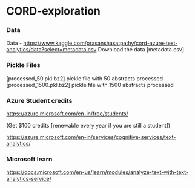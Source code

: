 # CORD-exploration


### Data
Data - https://www.kaggle.com/prasanshasatpathy/cord-azure-text-analytics/data?select=metadata.csv
Download the data [metadata.csv]


### Pickle Files
[processed_50.pkl.bz2] pickle file with 50 abstracts processed
[processed_1500.pkl.bz2] pickle file with 1500 abstracts processed


### Azure Student credits
https://azure.microsoft.com/en-in/free/students/

(Get $100 credits [renewable every year if you are still a student])

https://azure.microsoft.com/en-in/services/cognitive-services/text-analytics/


### Microsoft learn

https://docs.microsoft.com/en-us/learn/modules/analyze-text-with-text-analytics-service/







